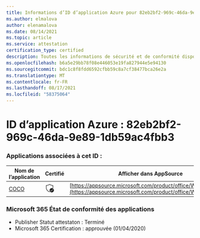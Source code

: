 ```yaml
---
title: Informations d’ID d’application Azure pour 82eb2bf2-969c-46da-9e89-1db59ac4fbb3
ms.author: elmalova
author: elenamalova
ms.date: 08/14/2021
ms.topic: article
ms.service: attestation
certification_type: certified
description: Toutes les informations de sécurité et de conformité disponibles pour 82eb2bf2-969c-46da-9e89-1db59ac4fbb3.
ms.openlocfilehash: b6a5e29bb78f08e446053e19fa827944e5e94130
ms.sourcegitcommit: bdc1c8f8fdd6592cfbb59c8a7cf38477bca26e2a
ms.translationtype: MT
ms.contentlocale: fr-FR
ms.lasthandoff: 08/17/2021
ms.locfileid: "58375064"
---
```

# <a name="azure-app-id-82eb2bf2-969c-46da-9e89-1db59ac4fbb3"></a>ID d’application Azure : 82eb2bf2-969c-46da-9e89-1db59ac4fbb3


### <a name="apps-associated-with-this-id"></a>Applications associées à cet ID :
| **Nom de l’application** | **Certifié** | **Afficher dans AppSource** |
|--------------|---------------|-----------------------|
| [COCO](https://docs.microsoft.com/microsoft-365-app-certification/forward/WA200001468) | <img alt="Certified application badge" src="../media/certified-badge.png" height="25" width="25" /> | [https://appsource.microsoft.com/product/office/WA200001468](https://appsource.microsoft.com/product/office/WA200001468) |

### <a name="microsoft-365-app-compliance-status"></a>Microsoft 365 État de conformité des applications
- Publisher Statut attestaton : Terminé
- Microsoft 365 Certification : approuvée (01/04/2020)
